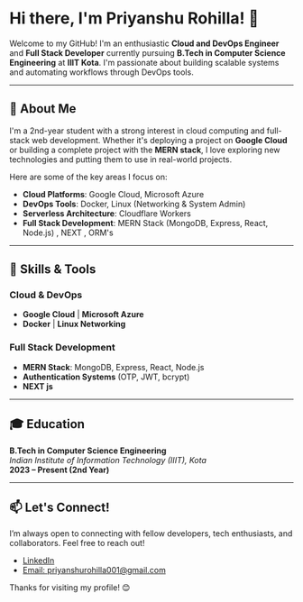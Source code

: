 # Hi there, I'm Priyanshu Rohilla! 👋

Welcome to my GitHub! I'm an enthusiastic **Cloud and DevOps Engineer** and **Full Stack Developer** currently pursuing **B.Tech in Computer Science Engineering** at **IIIT Kota**. I'm passionate about building scalable systems and automating workflows through DevOps tools.

---

## 🚀 About Me

I'm a 2nd-year student with a strong interest in cloud computing and full-stack web development. Whether it's deploying a project on **Google Cloud** or building a complete project with the **MERN stack**, I love exploring new technologies and putting them to use in real-world projects.

Here are some of the key areas I focus on:

- **Cloud Platforms**: Google Cloud, Microsoft Azure
- **DevOps Tools**: Docker, Linux (Networking & System Admin)
- **Serverless Architecture**: Cloudflare Workers
- **Full Stack Development**: MERN Stack (MongoDB, Express, React, Node.js) , NEXT , ORM's

---


## 🔧 Skills & Tools

### **Cloud & DevOps**
- **Google Cloud** | **Microsoft Azure**
- **Docker** | **Linux Networking**

### **Full Stack Development**
- **MERN Stack**: MongoDB, Express, React, Node.js
- **Authentication Systems** (OTP, JWT, bcrypt)
- **NEXT js**

---

## 🎓 Education

**B.Tech in Computer Science Engineering**  
*Indian Institute of Information Technology (IIIT), Kota*  
**2023 – Present (2nd Year)**

---

## 📫 Let's Connect!

I’m always open to connecting with fellow developers, tech enthusiasts, and collaborators. Feel free to reach out!

- [LinkedIn](https://www.linkedin.com/in/priyanshu-rohilla-2b8625275/)
- [Email: priyanshurohilla001@gmail.com](mailto:priyanshurohilla001@gmail.com)

Thanks for visiting my profile! 😊
